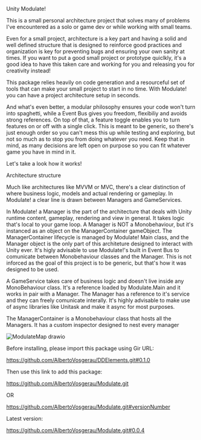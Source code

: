 Unity Modulate!

This is a small personal architecture project that solves many of problems I've encountered as a solo or game dev or while working with small teams.

Even for a small project, architecture is a key part and having a solid and well defined structure that is designed to reinforce good practices and organization is key for preventing bugs and ensuring your own sanity at times.
If you want to put a good small project or prototype quiclkly, it's a good idea to have this taken care and working for you and releasing you for creativity instead!

This package relies heavily on code generation and a resourceful set of tools that can make your small project to start in no time.
With Modulate! you can have a project architecture setup in seconds.

And what's even better, a modular philosophy ensures your code won't turn into spaghetti, while a Event Bus gives you freedom, flexibiliy and avoids strong references. On top of that, a feature toggle enables you to turn features on or off with a single click.
This is meant to be generic, so there's just enough order so you can't mess this up while testing and exploring, but not so much as to stop you from doing whatever you need. Keep that in mind, as many decisions are left open on purpose so you can fit whatever game you have in mind in it.

Let's take a look how it works!


Architecture structure

Much like architectures like MVVM or MVC, there's a clear distinction of where business logic, models and actual rendering or gameplay.
In Modulate! a clear line is drawn between Managers and GameServices.

In Modulate! a Manager is the part of the architecture that deals with Unity runtime content, gameplay, rendering and view in general. It takes logic that's local to your game loop. A Manager is NOT a Monobehaviour, but it's instanced as an object on the ManagerContainer gameObject.
The ManagerContainer lifecycle is managed by Modulate! Main class, and the Manager object is the only part of this architeture designed to interact with Unity ever. It's higly advisable to use Modulate!'s built in Event Bus to comunicate between Monobehaviour classes and the Manager. This is not inforced as the goal of this project is to be generic, but that's how it was designed to be used.

A GameService takes care of business logic and doesn't live inside any MonoBehaviour class. It's a reference loaded by Modulate.Main and it works in pair with a Manager. The Manager has a reference to it's service and they can freely comunicate interally. It's highly advisable to make use of async libraries like Unitask and make it async for most purposes.

The ManagerContainer is a Monobehaviour class that hosts all the Managers. It has a custom inspector designed to nest every manager



![ModulateMap drawio](https://github.com/user-attachments/assets/7c2c9a98-45cb-495f-a942-62ec9222b607)




Before installing, please import this package using Gir URL:

https://github.com/AlbertoVosgerau/DDElements.git#0.1.0

Then use this link to add this package:

https://github.com/AlbertoVosgerau/Modulate.git

OR

https://github.com/AlbertoVosgerau/Modulate.git#versionNumber

Latest version:

https://github.com/AlbertoVosgerau/Modulate.git#0.0.4
